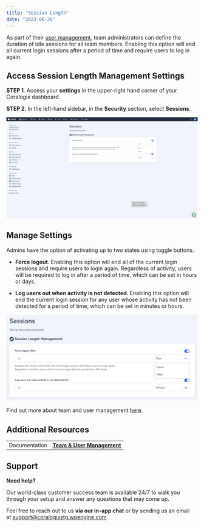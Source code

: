 ```yaml
---
title: "Session Length"
date: "2023-06-26"
---
```


As part of their [user management](https://coralogixstg.wpengine.com/docs/user-team-management/), team administrators can define the duration of idle sessions for all team members. Enabling this option will end all current login sessions after a period of time and require users to log in again.

## Access Session Length Management Settings

**STEP 1**. Access your **settings** in the upper-right hand corner of your Coralogix dashboard.

**STEP 2**. In the left-hand sidebar, in the **Security** section, select **Sessions**.

![](images/Screen-Shot-2023-06-26-at-5.09.48-1024x540.png)

## Manage Settings

Admins have the option of activating up to two states using toggle buttons.

- **Force logout**. Enabling this option will end all of the current login sessions and require users to login again. Regardless of activity, users will be required to log in after a period of time, which can be set in hours or days.

- **Log users out when activity is not detected**. Enabling this option will end the current login session for any user whose activity has not been detected for a period of time, which can be set in minutes or hours.

![](images/Screen-Shot-2023-06-26-at-5.26.04-1-1024x460.png)

Find out more about team and user management [here](https://coralogixstg.wpengine.com/docs/user-team-management/).

## Additional Resources

<table><tbody><tr><td>Documentation</td><td><strong><a href="https://coralogixstg.wpengine.com/docs/user-team-management/">Team &amp; User Management</a></strong></td></tr></tbody></table>

## Support

**Need help?**

Our world-class customer success team is available 24/7 to walk you through your setup and answer any questions that may come up.

Feel free to reach out to us **via our in-app chat** or by sending us an email at [support@coralogixstg.wpengine.com](mailto:support@coralogixstg.wpengine.com).
